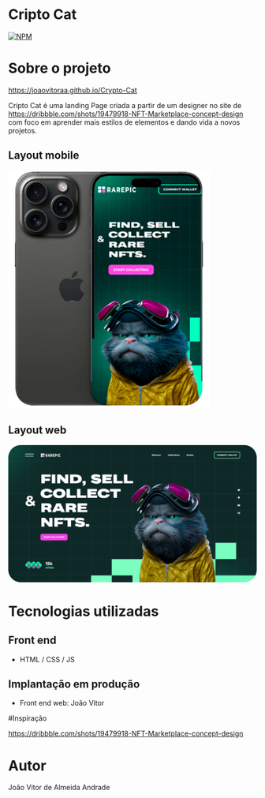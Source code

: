 # Cripto Cat
[![NPM](https://img.shields.io/npm/l/react)]((https://github.com/joaovitoraa/Crypto-Cat/blob/Site-Experience/LICENSE)) 

# Sobre o projeto

https://joaovitoraa.github.io/Crypto-Cat

Cripto Cat é uma landing Page criada a partir de um designer no site de https://dribbble.com/shots/19479918-NFT-Marketplace-concept-design com foco em aprender mais estilos de elementos e dando vida a novos projetos.


## Layout mobile
 ![Mobile 1](https://github.com/joaovitoraa/assets/blob/Site-Experience/mobile.png)

## Layout web
![Web 1](https://github.com/joaovitoraa/assets/blob/Site-Experience/desktop.png)



# Tecnologias utilizadas
## Front end
- HTML / CSS / JS 

## Implantação em produção
- Front end web: João Vitor

#Inspiração

https://dribbble.com/shots/19479918-NFT-Marketplace-concept-design

# Autor

João Vitor de Almeida Andrade


